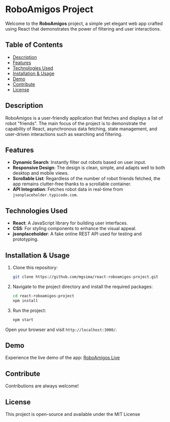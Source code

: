 # RoboAmigos Project


Welcome to the **RoboAmigos** project, a simple yet elegant web app crafted using React that demonstrates the power of filtering and user interactions.

## Table of Contents

- [Description](#description)
- [Features](#features)
- [Technologies Used](#technologies-used)
- [Installation & Usage](#installation--usage)
- [Demo](#demo)
- [Contribute](#contribute)
- [License](#license)

## Description

RoboAmigos is a user-friendly application that fetches and displays a list of robot "friends". The main focus of the project is to demonstrate the capability of React, asynchronous data fetching, state management, and user-driven interactions such as searching and filtering.

## Features

- **Dynamic Search**: Instantly filter out robots based on user input.
- **Responsive Design**: The design is clean, simple, and adapts well to both desktop and mobile views.
- **Scrollable List**: Regardless of the number of robot friends fetched, the app remains clutter-free thanks to a scrollable container.
- **API Integration**: Fetches robot data in real-time from `jsonplaceholder.typicode.com`.

## Technologies Used

- **React**: A JavaScript library for building user interfaces.
- **CSS**: For styling components to enhance the visual appeal.
- **jsonplaceholder**: A fake online REST API used for testing and prototyping.

## Installation & Usage

1. Clone this repository:
    ```bash
    git clone https://github.com/mgsima/react-roboamigos-project.git
    ```

2. Navigate to the project directory and install the required packages:
    ```bash
    cd react-roboamigos-project
    npm install
    ```

3. Run the project:
    ```bash
    npm start
    ```

Open your browser and visit `http://localhost:3000/`.

## Demo

Experience the live demo of the app: [RoboAmigos Live](https://mgsima.github.io/react-roboamigos-project/)

## Contribute

Contributions are always welcome! 

## License

This project is open-source and available under the MIT License
